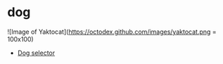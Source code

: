 # dog

![Image of Yaktocat](https://octodex.github.com/images/yaktocat.png = 100x100) 

* [Dog selector](https://ionutrzv01.github.io/dog/dogg/)


